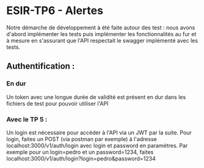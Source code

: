 # ESIR-TP6 - Alertes

Notre démarche de développement à été faite autour des test : nous avons d'abord implémenter les tests puis implémenter les fonctionnalités au fur et à mesure en s'assurant que l'API respectait le swagger implémenté avec les tests.
## Authentification :

### En dur
Un token avec une longue durée de validité est présent en dur dans les fichiers de test pour pouvoir utiliser l'API

### Avec le TP 5 :
Un login est nécessaire pour accéder à l'API via un JWT par la suite.
Pour login, faites un POST (via postman par exemple) à l'adresse localhost:3000/v1/auth/login avec login et password en paramètres.
Par exemple pour un login=pedro et un password=1234, faites localhost:3000/v1/auth/login?login=pedro&password=1234

